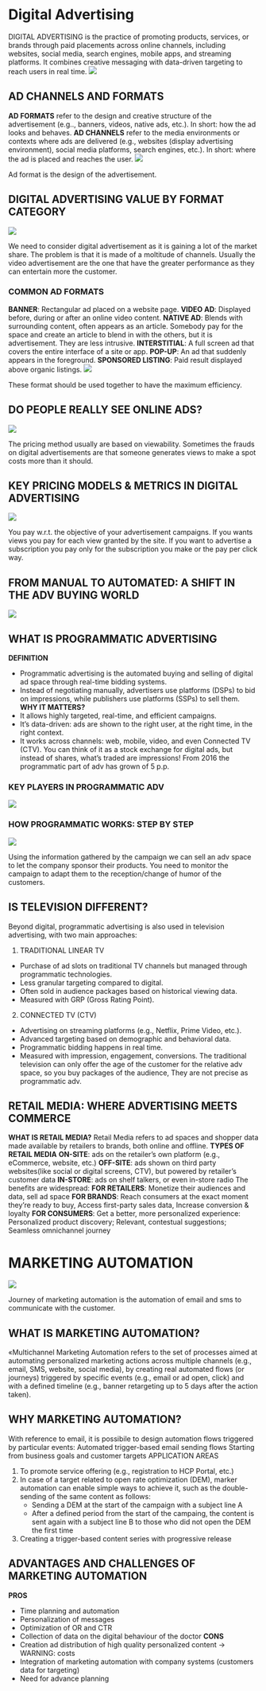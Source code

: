 # Digital Advertising
DIGITAL ADVERTISING is the practice of promoting products, services, or brands through paid placements across online channels, including websites, social media, search engines, mobile apps, and streaming platforms. It combines creative messaging with data-driven targeting to reach users in real time.
![](https://i.imgur.com/k9ana1C.png)

## AD CHANNELS AND FORMATS
**AD FORMATS** refer to the design and creative structure of the advertisement (e.g.., banners, videos, native ads, etc.). In short: how the ad looks and behaves.
**AD CHANNELS** refer to the media environments or contexts where ads are delivered (e.g., websites (display advertising environment), social media platforms, search engines, etc.). In short: where the ad is placed and reaches the user.
![](https://i.imgur.com/V9kT0rA.png)

Ad format is the design of the advertisement. 
## DIGITAL ADVERTISING VALUE BY FORMAT CATEGORY
![](https://i.imgur.com/OWb00wM.png)

We need to consider digital advertisement as it is gaining a lot of the market share. The problem is that it is made of a moltitude of channels. Usually the video advertisement are the one that have the greater performance as they can entertain more the customer.
### COMMON AD FORMATS
**BANNER**: Rectangular ad placed on a website page.
**VIDEO AD**: Displayed before, during or after an online video content.
**NATIVE AD**: Blends with surrounding content, often appears as an article. Somebody pay for the space and create an article to blend in with the others, but it is advertisement. They are less intrusive.
**INTERSTITIAL**: A full screen ad that covers the entire interface of a site or app.
**POP-UP**: An ad that suddenly appears in the foreground.
**SPONSORED LISTING**: Paid result displayed above organic listings.
![](https://i.imgur.com/7JI3QtY.png)

These format should be used together to have the maximum efficiency.
## DO PEOPLE REALLY SEE ONLINE ADS?
![](https://i.imgur.com/S6vK4I2.png)

The pricing method usually are based on viewability. Sometimes the frauds on digital advertisements are that someone generates views to make a spot costs more than it should.
## KEY PRICING MODELS & METRICS IN DIGITAL ADVERTISING
![](https://i.imgur.com/W2n1ymQ.png)

You pay w.r.t. the objective of your advertisement campaigns. If you wants views you pay for each view granted by the site. If you want to advertise a subscription you pay only for the subscription you make or the pay per click way.
## FROM MANUAL TO AUTOMATED: A SHIFT IN THE ADV BUYING WORLD
![](https://i.imgur.com/G4PVnIc.png)

## WHAT IS PROGRAMMATIC ADVERTISING
**DEFINITION**
- Programmatic advertising is the automated buying and selling of digital ad space through real-time bidding systems.
- Instead of negotiating manually, advertisers use platforms (DSPs) to bid on impressions, while publishers use platforms (SSPs) to sell them.
**WHY IT MATTERS?**
- It allows highly targeted, real-time, and efficient campaigns.
- It’s data-driven: ads are shown to the right user, at the right time, in the right context.
- It works across channels: web, mobile, video, and even Connected TV (CTV).
You can think of it as a stock exchange for digital ads, but instead of shares, what’s traded are impressions!
From 2016 the programmatic part of adv has grown of 5 p.p. 
### KEY PLAYERS IN PROGRAMMATIC ADV
![](https://i.imgur.com/jMU69yz.png)

### HOW PROGRAMMATIC WORKS: STEP BY STEP
![](https://i.imgur.com/veEWchx.png)

Using the information gathered by the campaign we can sell an adv space to let the company sponsor their products. You need to monitor the campaign to adapt them to the reception/change of humor of the customers.
## IS TELEVISION DIFFERENT?
Beyond digital, programmatic advertising is also used in television advertising, with two main approaches:
1. TRADITIONAL LINEAR TV
- Purchase of ad slots on traditional TV channels but managed through programmatic technologies.
- Less granular targeting compared to digital.
- Often sold in audience packages based on historical viewing data.
- Measured with GRP (Gross Rating Point).
2. CONNECTED TV (CTV)
- Advertising on streaming platforms (e.g., Netflix, Prime Video, etc.).
- Advanced targeting based on demographic and behavioral data.
- Programmatic bidding happens in real time.
- Measured with impression, engagement, conversions.
The traditional television can only offer the age of the customer for the relative adv space, so you buy packages of the audience, They are not precise as programmatic adv.
## RETAIL MEDIA: WHERE ADVERTISING MEETS COMMERCE
**WHAT IS RETAIL MEDIA?**
Retail Media refers to ad spaces and shopper data made available by retailers to brands, both online and offline.
**TYPES OF RETAIL MEDIA**
**ON-SITE**: ads on the retailer’s own platform (e.g., eCommerce, website, etc.)
**OFF-SITE**: ads shown on third party websites(like social or digital screens, CTV), but  powered by retailer’s customer data
**IN-STORE**: ads on  shelf talkers, or even in-store radio
The benefits are widespread:
**FOR RETAILERS**: Monetize their audiences and data, sell ad space
**FOR BRANDS**: Reach consumers at the exact moment they’re ready to buy, Access first-party sales data, Increase conversion & loyalty
**FOR CONSUMERS**: Get a better, more personalized  experience: Personalized product discovery; Relevant, contestual suggestions; Seamless omnichannel journey
# MARKETING AUTOMATION
![](https://i.imgur.com/C60wDT1.png)

Journey of marketing automation is the automation of email and sms to communicate with the customer. 
## WHAT IS MARKETING AUTOMATION?
«Multichannel Marketing Automation refers to the set of processes aimed at  automating personalized marketing actions across multiple channels (e.g., email, SMS, website, social media), by creating real automated flows (or journeys) triggered by specific events (e.g., email or ad open, click) and with a defined timeline (e.g., banner retargeting up to 5 days after the action taken).
## WHY MARKETING AUTOMATION?
With reference to email, it is possibile to design automation flows triggered by
particular events:
Automated trigger-based email sending flows
Starting from business goals and customer targets
APPLICATION AREAS
1. To promote service offering (e.g., registration to HCP Portal, etc.)
2. In case of a target related to open rate optimization (DEM), marker automation can enable simple ways to achieve it, such as the double-sending of the same content as follows:
	-  Sending a DEM at the start of the campaign with a subject line A
	- After a defined period from the start of the campaing, the content is sent again with a subject line B to those who did not open the DEM the first time
3. Creating a trigger-based content series with progressive release
## ADVANTAGES AND CHALLENGES OF MARKETING AUTOMATION
**PROS**
- Time planning and automation
- Personalization of messages
- Optimization of OR and CTR
- Collection of data on the digital behaviour of the doctor
**CONS**
- Creation ad distribution of high quality personalized content → WARNING: costs
- Integration of marketing automation with company systems (customers data for targeting)
- Need for advance planning
